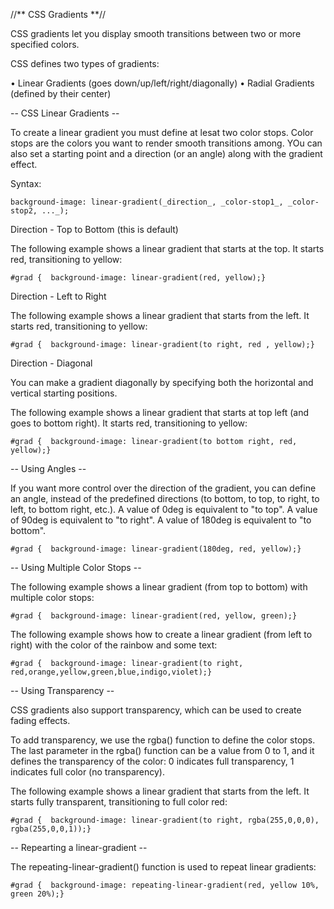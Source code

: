 //** CSS Gradients **//

CSS gradients let you display smooth transitions between two or more specified colors.

CSS defines two types of gradients:

• Linear Gradients (goes down/up/left/right/diagonally)
• Radial Gradients (defined by their center)

-- CSS Linear Gradients --

To create a linear gradient you must define at lesat two color stops. Color stops are the colors you want to render smooth transitions among. YOu can also set a starting point and a direction (or an angle) along with the gradient effect.

Syntax:

```
background-image: linear-gradient(_direction_, _color-stop1_, _color-stop2, ..._);
```

Direction - Top to Bottom (this is default)

The following example shows a linear gradient that starts at the top. It starts red, transitioning to yellow:

```
#grad {  background-image: linear-gradient(red, yellow);}
```

Direction - Left to Right

The following example shows a linear gradient that starts from the left. It starts red, transitioning to yellow:

```
#grad {  background-image: linear-gradient(to right, red , yellow);}
```

Direction - Diagonal

You can make a gradient diagonally by specifying both the horizontal and vertical starting positions.

The following example shows a linear gradient that starts at top left (and goes to bottom right). It starts red, transitioning to yellow:

`#grad {  background-image: linear-gradient(to bottom right, red, yellow);}`

-- Using Angles --

If you want more control over the direction of the gradient, you can define an angle, instead of the predefined directions (to bottom, to top, to right, to left, to bottom right, etc.). A value of 0deg is equivalent to "to top". A value of 90deg is equivalent to "to right". A value of 180deg is equivalent to "to bottom".

`#grad {  background-image: linear-gradient(180deg, red, yellow);}`

-- Using Multiple Color Stops --

The following example shows a linear gradient (from top to bottom) with multiple color stops:

`#grad {  background-image: linear-gradient(red, yellow, green);}`

The following example shows how to create a linear gradient (from left to right) with the color of the rainbow and some text:

`#grad {  background-image: linear-gradient(to right, red,orange,yellow,green,blue,indigo,violet);}`

-- Using Transparency --

CSS gradients also support transparency, which can be used to create fading effects.

To add transparency, we use the rgba() function to define the color stops. The last parameter in the rgba() function can be a value from 0 to 1, and it defines the transparency of the color: 0 indicates full transparency, 1 indicates full color (no transparency).

The following example shows a linear gradient that starts from the left. It starts fully transparent, transitioning to full color red:

`#grad {  background-image: linear-gradient(to right, rgba(255,0,0,0), rgba(255,0,0,1));}`

-- Repearting a linear-gradient --

The repeating-linear-gradient() function is used to repeat linear gradients:

`#grad {  background-image: repeating-linear-gradient(red, yellow 10%, green 20%);}`
